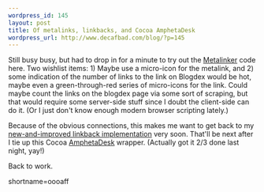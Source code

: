 ```yaml
--- 
wordpress_id: 145
layout: post
title: Of metalinks, linkbacks, and Cocoa AmphetaDesk
wordpress_url: http://www.decafbad.com/blog/?p=145
---
```

<p>Still busy busy, but had to drop in for a minute to try out the <a href="http://www.thinkblank.com/metalinker/">Metalinker</a> code here.  Two wishlist items: 1) Maybe use a micro-icon for the metalink, and 2) some indication of the number of links to the link on Blogdex would be hot, maybe even a green-through-red series of micro-icons for the link.  Could maybe count the links on the blogdex page via some sort of scraping, but that would require some server-side stuff since I doubt the client-side can do it.  (Or I just don't know enough modern browser scripting lately.)</p>
<p>Because of the obvious connections, this makes me want to get back to my <a href="http://www.decafbad.com/twiki/bin/view/Main/ShowReferersNextGen">new-and-improved linkback implementation</a> very soon.  That'll be next after I tie up this Cocoa <a href="http://www.disobey.com/amphetadesk">AmphetaDesk</a> wrapper.  (Actually got it 2/3 done last night, yay!)</p>
<p>Back to work.</p>
<!--more-->
shortname=oooaff
